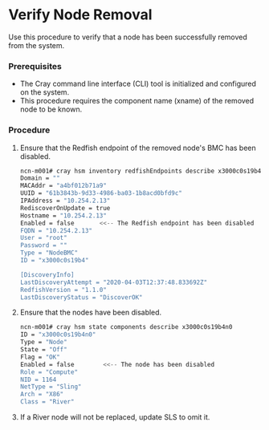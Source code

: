 # Verify Node Removal

Use this procedure to verify that a node has been successfully removed from the system.

### Prerequisites

-   The Cray command line interface \(CLI\) tool is initialized and configured on the system.
-   This procedure requires the component name (xname) of the removed node to be known.

### Procedure

1.  Ensure that the Redfish endpoint of the removed node's BMC has been disabled.

    ```bash
    ncn-m001# cray hsm inventory redfishEndpoints describe x3000c0s19b4
    Domain = ""
    MACAddr = "a4bf012b71a9"
    UUID = "61b3843b-9d33-4986-ba03-1b8acd0bfd9c"
    IPAddress = "10.254.2.13"
    RediscoverOnUpdate = true
    Hostname = "10.254.2.13"
    Enabled = false       <<-- The Redfish endpoint has been disabled
    FQDN = "10.254.2.13"
    User = "root"
    Password = ""
    Type = "NodeBMC"
    ID = "x3000c0s19b4"

    [DiscoveryInfo]
    LastDiscoveryAttempt = "2020-04-03T12:37:48.833692Z"
    RedfishVersion = "1.1.0"
    LastDiscoveryStatus = "DiscoverOK"
    ```

2.  Ensure that the nodes have been disabled.

    ```bash
    ncn-m001# cray hsm state components describe x3000c0s19b4n0
    ID = "x3000c0s19b4n0"
    Type = "Node"
    State = "Off"
    Flag = "OK"
    Enabled = false        <<-- The node has been disabled
    Role = "Compute"
    NID = 1164
    NetType = "Sling"
    Arch = "X86"
    Class = "River"
    ```

3.  If a River node will not be replaced, update SLS to omit it.

